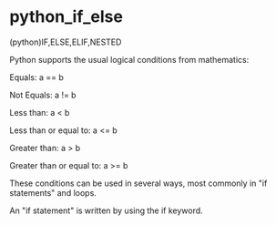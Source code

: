 # python_if_else
(python)IF,ELSE,ELIF,NESTED

Python supports the usual logical conditions from mathematics:

Equals: a == b

Not Equals: a != b

Less than: a < b

Less than or equal to: a <= b

Greater than: a > b

Greater than or equal to: a >= b 

These conditions can be used in several ways, most commonly in "if statements" and loops.

An "if statement" is written by using the if keyword.
